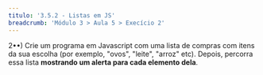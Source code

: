 ```yaml
---
titulo: '3.5.2 - Listas em JS'
breadcrumb: 'Módulo 3 > Aula 5 > Execício 2'
---
```


2••) Crie um programa em Javascript com uma lista de compras com itens da sua escolha (por exemplo, "ovos", "leite", "arroz" etc). Depois, percorra essa lista **mostrando um alerta para cada elemento dela**.
